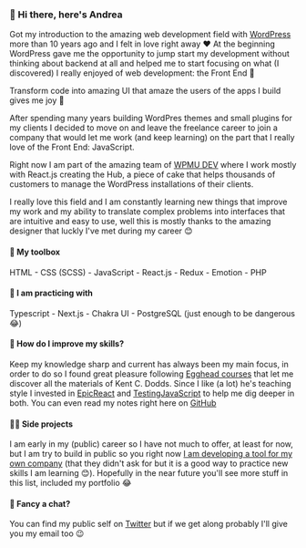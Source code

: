 ### 👋 Hi there, here's Andrea 

Got my introduction to the amazing web development field with [WordPress](https://wordpress.org/) more than 10 years ago and I felt in love right away ❤️
At the beginning WordPress gave me the opportunity to jump start my development without thinking about backend at all and helped me to start focusing on what (I discovered) I really enjoyed of web development: the Front End 🎉 

Transform code into amazing UI that amaze the users of the apps I build gives me joy 🤩

After spending many years building WordPres themes and small plugins for my clients I decided to move on and leave the freelance career to join a company that would let me work (and keep learning) on the part that I really love of the Front End: JavaScript.

Right now I am part of the amazing team of [WPMU DEV](https://premium.wpmudev.org/) where I work mostly with React.js creating the Hub, a piece of cake that helps thousands of customers to manage the WordPress installations of their clients.

I really love this field and I am constantly learning new things that improve my work and my ability to translate complex problems into interfaces that are intuitive and easy to use, well this is mostly thanks to the amazing designer that luckly I've met during my career 😊

#### 🧰 My toolbox 
HTML - CSS (SCSS) - JavaScript - React.js - Redux - Emotion - PHP

#### 👀 I am practicing with
Typescript - Next.js - Chakra UI - PostgreSQL (just enough to be dangerous 😂) 

#### 💪 How do I improve my skills? 
Keep my knowledge sharp and current has always been my main focus, in order to do so I found great pleasure following [Egghead courses](https://egghead.io/) that let me discover all the materials of Kent C. Dodds. Since I like (a lot) he's teaching style I invested in [EpicReact](https://epicreact.dev/) and [TestingJavaScript](https://testingjavascript.com/) to help me dig deeper in both. You can even read my notes right here on [GitHub](https://github.com/AndreaBarghigiani/EpicReactNotes)

#### 👨‍💻 Side projects 
I am early in my (public) career so I have not much to offer, at least for now, but I am try to build in public so you right now [I am developing a tool for my own company](https://github.com/AndreaBarghigiani/pmdreamland) (that they didn't ask for but it is a good way to practice new skills I am learning 😊). Hopefully in the near future you'll see more stuff in this list, included my portfolio 😂

#### 💬 Fancy a chat? 
You can find my public self on [Twitter](https://twitter.com/cupofcraft) but if we get along probably I'll give you my email too 😉
